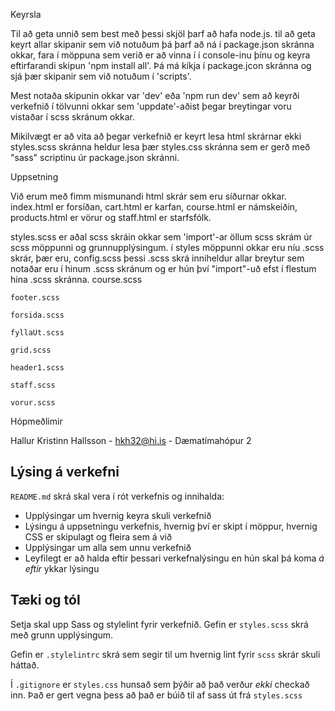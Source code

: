 Keyrsla

Til að geta unnið sem best með þessi skjöl þarf að hafa node.js.
til að geta keyrt allar skipanir sem við notuðum þá þarf að ná í package.json skránna okkar, fara í möppuna sem verið er að vinna í í console-inu þínu og keyra eftirfarandi skipun 'npm install all'.
Þá má kíkja í package.jcon skránna og sjá þær skipanir sem við notuðum í 'scripts'.

Mest  notaða skipunin okkar var 'dev' eða 'npm run dev' sem að keyrði verkefnið í tölvunni okkar sem 'uppdate'-aðist þegar breytingar voru vistaðar í scss skránum okkar.

Mikilvægt er að vita að þegar verkefnið er keyrt lesa html skrárnar ekki styles.scss skránna heldur lesa þær styles.css skránna sem er gerð með "sass" scriptinu úr package.json skránni.

Uppsetning 

Við erum með fimm mismunandi html skrár sem eru síðurnar okkar. 
index.html er forsíðan, cart.html er karfan, course.html er námskeiðin, products.html er vörur og staff.html er starfsfólk.

styles.scss er aðal scss skráin okkar sem 'import'-ar öllum scss skrám úr scss möppunni og grunnupplýsingum.
í styles möppunni okkar eru níu .scss skrár, þær eru,
    config.scss
        þessi .scss skrá inniheldur allar breytur sem notaðar eru í hinum .scss skránum og er hún því "import"-uð efst í flestum hina .scss skránna.
    course.scss

    footer.scss

    forsida.scss

    fyllaUt.scss

    grid.scss

    header1.scss

    staff.scss

    vorur.scss



Hópmeðlimir

Hallur Kristinn Hallsson - hkh32@hi.is - Dæmatímahópur 2






## Lýsing á verkefni

`README.md` skrá skal vera í rót verkefnis og innihalda:

* Upplýsingar um hvernig keyra skuli verkefnið
* Lýsingu á uppsetningu verkefnis, hvernig því er skipt í möppur, hvernig CSS er skipulagt og fleira sem á við
* Upplýsingar um alla sem unnu verkefnið
* Leyfilegt er að halda eftir þessari verkefnalýsingu en hún skal þá koma _á eftir_ ykkar lýsingu

## Tæki og tól

Setja skal upp Sass og stylelint fyrir verkefnið. Gefin er `styles.scss` skrá með grunn upplýsingum.

Gefin er `.stylelintrc` skrá sem segir til um hvernig lint fyrir `scss` skrár skuli háttað.

Í `.gitignore` er `styles.css` hunsað sem þýðir að það verður _ekki_ checkað inn. Það er gert vegna þess að það er búið til af sass út frá `styles.scss`

